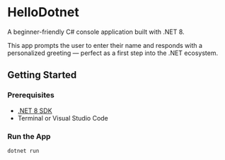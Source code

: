 # HelloDotnet

A beginner-friendly C# console application built with .NET 8.

This app prompts the user to enter their name and responds with a personalized greeting — perfect as a first step into the .NET ecosystem.

## Getting Started

### Prerequisites

- [.NET 8 SDK](https://dotnet.microsoft.com/en-us/download/dotnet/8.0)
- Terminal or Visual Studio Code

### Run the App

```bash
dotnet run
